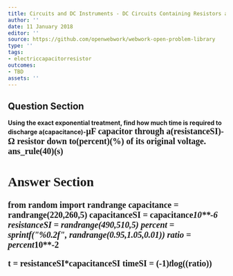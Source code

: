 ```yaml
---
title: Circuits and DC Instruments - DC Circuits Containing Resistors and Capacitors
author: ''
date: 11 January 2018
editor: ''
source: https://github.com/openwebwork/webwork-open-problem-library
type: ''
tags:
- electriccapacitorresistor
outcomes:
- TBD
assets: ''
---
```


## Question Section 

<b>
Using the exact exponential treatment, find how much time is required to discharge a(capacitance)-<span style="font-family: 'Times'; font-size: 20px";>&mu;F<span> capacitor through a(resistanceSI)-<span style="font-family: 'Times'; font-size: 20px";>&Omega;<span> resistor down to(percent)(%) of its original voltage.
ans_rule(40)(s)



## Answer Section

from random import randrange
capacitance = randrange(220,260,5)
capacitanceSI = capacitance*10**-6
resistanceSI = randrange(490,510,5)
percent = sprintf("%0.2f", randrange(0.95,1.05,0.01))
ratio = percent*10**-2

t = resistanceSI*capacitanceSI
timeSI = (-1)*t*log((ratio))
